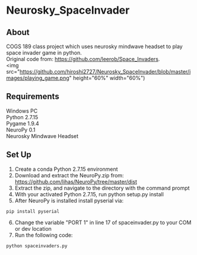 # Neurosky_SpaceInvader
## About
COGS 189 class project which uses neurosky mindwave headset to play space invader game in python.  
Original code from: https://github.com/leerob/Space_Invaders.  
<img src="https://github.com/hiroshi2727/Neurosky_SpaceInvader/blob/master/images/playing_game.png" height="60%" width="60%")

## Requirements
Windows PC  
Python 2.7.15  
Pygame 1.9.4  
NeuroPy 0.1  
Neurosky Mindwave Headset  

## Set Up  
1) Create a conda Python 2.7.15 environment  
2) Download and extract the NeuroPy.zip from: https://github.com/lihas/NeuroPy/tree/master/dist  
3) Extract the zip, and navigate to the directory with the command prompt
4) With your activated Python 2.7.15, run python setup.py install
5) After NeuroPy is installed install pyserial via:
```
pip install pyserial
```
6) Change the variable "PORT 1" in line 17 of spaceinvader.py to your COM or dev location  
7) Run the following code:
```
python spaceinvaders.py
```

